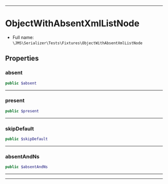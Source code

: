 ***

# ObjectWithAbsentXmlListNode

* Full name: `\JMS\Serializer\Tests\Fixtures\ObjectWithAbsentXmlListNode`

## Properties

### absent

```php
public $absent
```

***

### present

```php
public $present
```

***

### skipDefault

```php
public $skipDefault
```

***

### absentAndNs

```php
public $absentAndNs
```

***



***

